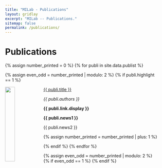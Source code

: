 ```yaml
---
title: "MILab - Publications"
layout: gridlay
excerpt: "MILab -- Publications."
sitemap: false
permalink: /publications/
---
```


# Publications

<!-- ## Group highlights -->

<!-- (For full list of publications, see <a href="https://scholar.google.com/citations?hl=en&user=V8pn4tIAAAAJ&view_op=list_works&sortby=pubdate" target="_blank">Google Scholar</a>) -->

{% assign number_printed = 0 %}
{% for publi in site.data.publist %}

{% assign even_odd = number_printed | modulo: 2 %}
{% if publi.highlight == 1 %}

<!-- Previous without figures -->
<!-- <div class="row" id="pub">

 <div class="col-sm-12 clearfix">
  <div class="well">
   <pubtit><a href="{{ publi.link.url }}" target="_blank">{{ publi.title }}</a></pubtit>
   <p class="pubauthor">{{ publi.authors }}</p>
   <p><em>{{ publi.link.display }}</em></p>
  </div>
 </div>

</div> -->

<div class="row">
 <div class="col-sm-12 clearfix">
  <div class="well">
   <!-- <pubtit>{{ publi.title }}</pubtit>  -->
    <img src="{{ site.url }}{{ site.baseurl }}/images/pubpic/{{ publi.image }}" class="img-responsive" width="25%" style="aspect-ratio: 1.5;float: left" />
    <pubtit><a href="{{ publi.link.url }}" target="_blank">{{ publi.title }}</a></pubtit>

   <!-- <p>{{ publi.description }}</p> -->
   <p><em>{{ publi.authors }}</em></p>
   <!-- <p><strong><a href="{{ publi.link.url }}" target="_blank">{{ publi.link.display }}</a></strong></p> -->
   <p><strong>{{ publi.link.display }}</strong></p>
   <p class="text-danger"><strong> {{ publi.news1 }}</strong></p>
   <p> {{ publi.news2 }}</p>
  </div>
 </div>
</div>


<!-- <div class="row">
 <div class="col-sm-12 clearfix">
  <div class="well">
   <img src="{{ site.url }}{{ site.baseurl }}/images/pubpic/{{ publi.image }}" class="img-responsive" width="25%" style="aspect-ratio: 1.5;float: left" />
    <pubtit><a href="{{ publi.link.url }}" target="_blank">{{ publi.title }}</a></pubtit>

   <p>{{ publi.description }}</p>
   <p><em>{{ publi.authors }}</em></p>
   <p><strong>{{ publi.link.display }}</strong></p>
   <p class="text-danger"><strong> {{ publi.news1 }}</strong></p>
   <p> {{ publi.news2 }}</p>
  </div>
 </div>
</div> -->

{% assign number_printed = number_printed | plus: 1 %}

{% endif %}
{% endfor %}

{% assign even_odd = number_printed | modulo: 2 %}
{% if even_odd == 1 %}
{% endif %}

<p> &nbsp; </p>



